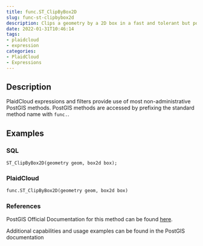 ```yaml
---
title: func.ST_ClipByBox2D
slug: func-st-clipbybox2d
description: Clips a geometry by a 2D box in a fast and tolerant but possibly invalid way
date: 2022-01-31T10:46:14
tags:
- plaidcloud
- expression
categories:
- PlaidCloud
- Expressions
---
```



## Description


PlaidCloud expressions and filters provide use of most non-administrative PostGIS methods. PostGIS methods are accessed by prefixing the standard method name with `func.`.



## Examples


### SQL



```
ST_ClipByBox2D(geometry geom, box2d box);
```


### PlaidCloud



```python
func.ST_ClipByBox2D(geometry geom, box2d box)
```


### References


PostGIS Official Documentation for this method can be found [here](https://postgis.net/docs/manual-3.1/ST_ClipByBox2D.html).



Additional capabilities and usage examples can be found in the PostGIS documentation

